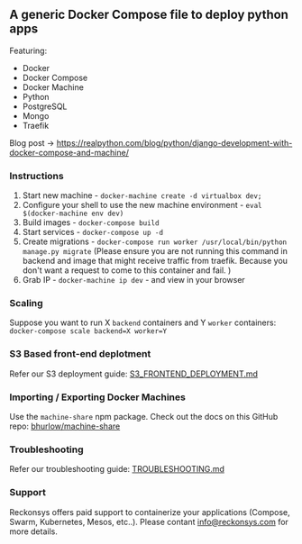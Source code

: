 ## A generic Docker Compose file to deploy python apps

Featuring:

- Docker
- Docker Compose
- Docker Machine
- Python
- PostgreSQL
- Mongo
- Traefik

Blog post -> https://realpython.com/blog/python/django-development-with-docker-compose-and-machine/


### Instructions

1. Start new machine - `docker-machine create -d virtualbox dev;`
1. Configure your shell to use the new machine environment - `eval $(docker-machine env dev)`
1. Build images - `docker-compose build`
1. Start services - `docker-compose up -d`
1. Create migrations - `docker-compose run worker /usr/local/bin/python manage.py migrate` (Please ensure you are not running this command in backend and image that might receive traffic from traefik. Because you don't want a request  to come to this container and fail. )
1. Grab IP - `docker-machine ip dev` - and view in your browser


### Scaling

Suppose you want to run X `backend` containers and Y `worker` containers: `docker-compose scale backend=X worker=Y`


### S3 Based front-end deplotment

Refer our S3 deployment guide: [S3_FRONTEND_DEPLOYMENT.md](S3_FRONTEND_DEPLOYMENT.md)


### Importing / Exporting Docker Machines

Use the `machine-share` npm package. Check out the docs on this GitHub repo: [bhurlow/machine-share](https://github.com/bhurlow/machine-share)


### Troubleshooting

Refer our troubleshooting guide: [TROUBLESHOOTING.md](TROUBLESHOOTING.md)


### Support

Reckonsys offers paid support to containerize your applications (Compose, Swarm, Kubernetes, Mesos, etc..). Please contant [info@reckonsys.com](mailto:info@reckonsys.com) for more details.
